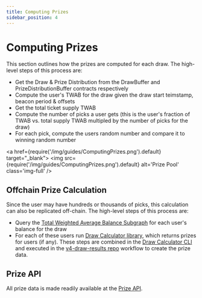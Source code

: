 ```yaml
---
title: Computing Prizes
sidebar_position: 4
---
```


# Computing Prizes

This section outlines how the prizes are computed for each draw. The high-level steps of this process are:

- Get the Draw & Prize Distribution from the DrawBuffer and PrizeDistributionBuffer contracts respectively
- Compute the user's TWAB for the draw given the draw start teimstamp, beacon period & offsets
- Get the total ticket supply TWAB
- Compute the number of picks a user gets (this is the user's fraction of TWAB vs. total supply TWAB multipled by the number of picks for the draw)
- For each pick, compute the users random number and compare it to winning random number

<a href={require('/img/guides/ComputingPrizes.png').default} target="\_blank">
<img
src={require('/img/guides/ComputingPrizes.png').default}
alt='Prize Pool'
class='img-full'
/>
</a>

## Offchain Prize Calculation

Since the user may have hundreds or thousands of picks, this calculation can also be replicated off-chain.
The high-level steps of this process are:

- Query the [Total Weighted Average Balance Subgraph](https://github.com/pooltogether/twab-subgraph) for each user's balance for the draw
- For each of these users run [Draw Calculator library](https://github.com/pooltogether/draw-calculator-js), which returns prizes for users (if any).
  These steps are combined in the [Draw Calculator CLI](https://github.com/pooltogether/draw-calculator-cli) and executed in the [v4-draw-results repo](https://github.com/pooltogether/v4-draw-results) workflow to create the prize data.

## Prize API

All prize data is made readily available at the [Prize API](../reference/prize-api).
